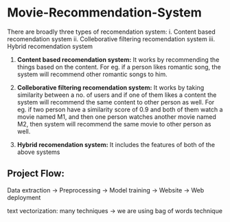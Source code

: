 # Movie-Recommendation-System

There are broadly three types of recomendation system:
i. Content based recomendation system
ii. Colleborative filtering recomendation system
iii. Hybrid recomendation system

1. **Content based recomendation system:**
    It works by recommending the things based on the content. 
    For eg. if a person likes romantic song, the system will recommend other romantic songs to him.

2. **Colleborative filtering recomendation system:**
    It works by taking similarity between a no. of users and if one of them likes a content the system 
    will recommend the same content to other person as well.
    For eg. if two person have a similarity score of 0.9 and both of them watch a movie named M1, and then one 
    person watches another movie named M2, then system will recommend the same movie to other person as well.

3. **Hybrid recomendation system:** 
    It includes the features of both of the above systems


## Project Flow:

Data extraction -> Preprocessing -> Model training -> Website -> Web deployment



text vectorization: many techniques -> we are using bag of words technique
